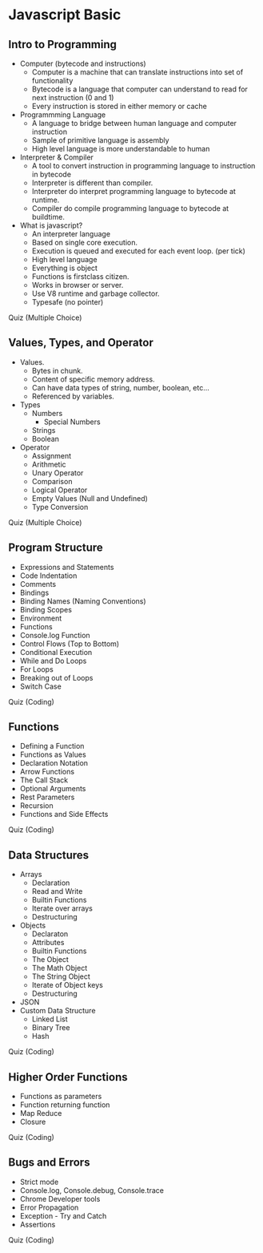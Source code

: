 # Javascript Basic

## Intro to Programming

- Computer (bytecode and instructions)
  - Computer is a machine that can translate instructions into set of functionality
  - Bytecode is a language that computer can understand to read for next instruction (0 and 1)
  - Every instruction is stored in either memory or cache
- Programmming Language
  - A language to bridge between human language and computer instruction
  - Sample of primitive language is assembly
  - High level language is more understandable to human
- Interpreter & Compiler
  - A tool to convert instruction in programming language to instruction in bytecode
  - Interpreter is different than compiler.
  - Interpreter do interpret programming language to bytecode at runtime.
  - Compiler do compile programming language to bytecode at buildtime.
- What is javascript?
  - An interpreter language
  - Based on single core execution.
  - Execution is queued and executed for each event loop. (per tick)
  - High level language
  - Everything is object
  - Functions is firstclass citizen.
  - Works in browser or server.
  - Use V8 runtime and garbage collector.
  - Typesafe (no pointer)

Quiz (Multiple Choice)

## Values, Types, and Operator

- Values.
  - Bytes in chunk.
  - Content of specific memory address.
  - Can have data types of string, number, boolean, etc...
  - Referenced by variables.
- Types
  - Numbers
    - Special Numbers
  - Strings
  - Boolean
- Operator
  - Assignment
  - Arithmetic
  - Unary Operator
  - Comparison
  - Logical Operator
  - Empty Values (Null and Undefined)
  - Type Conversion

Quiz (Multiple Choice)

## Program Structure

- Expressions and Statements
- Code Indentation
- Comments
- Bindings
- Binding Names (Naming Conventions)
- Binding Scopes
- Environment
- Functions
- Console.log Function
- Control Flows (Top to Bottom)
- Conditional Execution
- While and Do Loops
- For Loops
- Breaking out of Loops
- Switch Case

Quiz (Coding)

## Functions

- Defining a Function
- Functions as Values
- Declaration Notation
- Arrow Functions
- The Call Stack
- Optional Arguments
- Rest Parameters
- Recursion
- Functions and Side Effects

Quiz (Coding)

## Data Structures

- Arrays
  - Declaration
  - Read and Write
  - Builtin Functions
  - Iterate over arrays
  - Destructuring
- Objects
  - Declaraton
  - Attributes
  - Builtin Functions
  - The Object
  - The Math Object
  - The String Object
  - Iterate of Object keys
  - Destructuring
- JSON
- Custom Data Structure
  - Linked List
  - Binary Tree
  - Hash

Quiz (Coding)

## Higher Order Functions

- Functions as parameters
- Function returning function
- Map Reduce
- Closure

Quiz (Coding)

## Bugs and Errors

- Strict mode
- Console.log, Console.debug, Console.trace
- Chrome Developer tools
- Error Propagation
- Exception - Try and Catch
- Assertions

Quiz (Coding)
